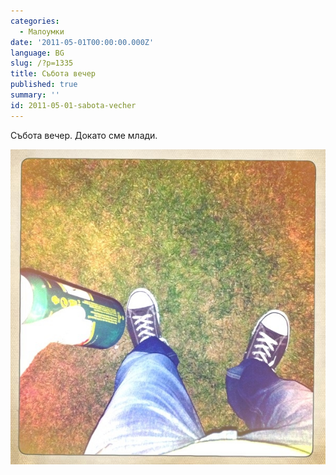 ```yaml
---
categories:
  - Малоумки
date: '2011-05-01T00:00:00.000Z'
language: BG
slug: /?p=1335
title: Събота вечер
published: true
summary: ''
id: 2011-05-01-sabota-vecher
---
```


Събота вечер. Докато сме млади.

![20110501-123052.jpg](https://raw.githubusercontent.com/kirilchristov/blog_images/main/2011/05/20110501-123052.jpg)
